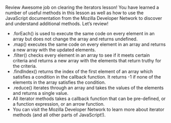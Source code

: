 Review
Awesome job on clearing the iterators lesson! You have learned a number of useful methods in this lesson as well as how to use the JavaScript documentation from the Mozilla Developer Network to discover and understand additional methods. Let’s review!

- .forEach() is used to execute the same code on every element in an array but does not change the array and returns undefined.
- .map() executes the same code on every element in an array and returns a new array with the updated elements.
- .filter() checks every element in an array to see if it meets certain criteria and returns a new array with the elements that return truthy for the criteria.
- .findIndex() returns the index of the first element of an array which satisfies a condition in the callback function. It returns -1 if none of the elements in the array satisfies the condition.
- .reduce() iterates through an array and takes the values of the elements and returns a single value.
- All iterator methods takes a callback function that can be pre-defined, or a function expression, or an arrow function.
- You can visit the Mozilla Developer Network to learn more about iterator methods (and all other parts of JavaScript!).